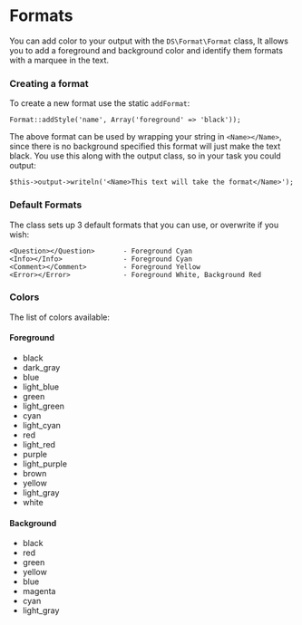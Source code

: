 Formats
=======

You can add color to your output with the `DS\Format\Format` class, It allows you to add a foreground and background color and identify them formats with a marquee in the text.

### Creating a format

To create a new format use the static `addFormat`:

	Format::addStyle('name', Array('foreground' => 'black'));

The above format can be used by wrapping your string in `<Name></Name>`, since there is no background specified this format will just make the text black. You use this along with the output class, so in your task you could output:

	$this->output->writeln('<Name>This text will take the format</Name>');

### Default Formats

The class sets up 3 default formats that you can use, or overwrite if you wish:
 
	<Question></Question> 		- Foreground Cyan
	<Info></Info>				- Foreground Cyan
	<Comment></Comment>			- Foreground Yellow
	<Error></Error>				- Foreground White, Background Red

### Colors

The list of colors available:

#### Foreground

 - black
 - dark_gray
 - blue
 - light_blue
 - green
 - light_green
 - cyan
 - light_cyan
 - red
 - light_red
 - purple
 - light_purple
 - brown
 - yellow
 - light_gray
 - white

#### Background

 - black
 - red
 - green
 - yellow
 - blue
 - magenta
 - cyan
 - light_gray
